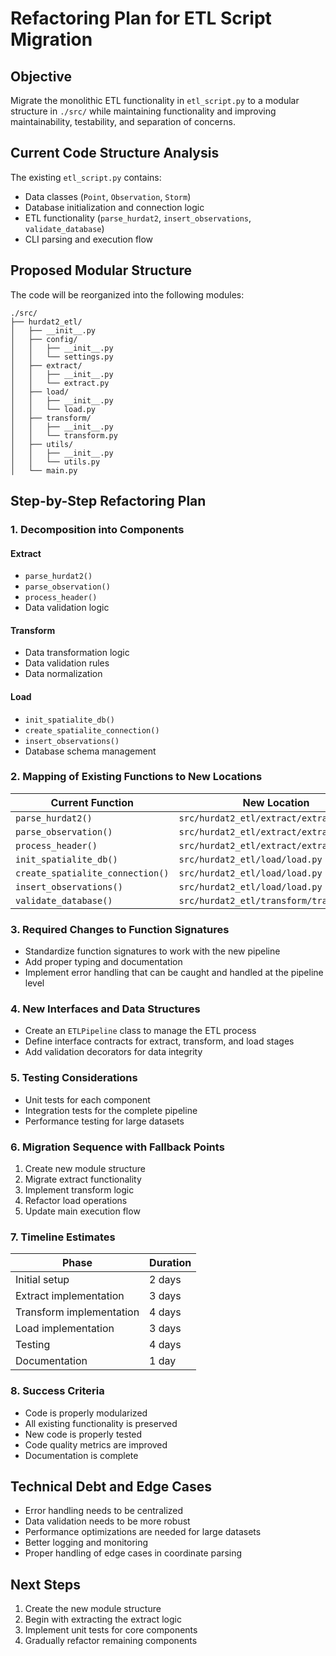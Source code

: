 # Refactoring Plan for ETL Script Migration

## Objective
Migrate the monolithic ETL functionality in `etl_script.py` to a modular structure in `./src/` while maintaining functionality and improving maintainability, testability, and separation of concerns.

## Current Code Structure Analysis
The existing `etl_script.py` contains:
- Data classes (`Point`, `Observation`, `Storm`)
- Database initialization and connection logic
- ETL functionality (`parse_hurdat2`, `insert_observations`, `validate_database`)
- CLI parsing and execution flow

## Proposed Modular Structure
The code will be reorganized into the following modules:

```
./src/
├── hurdat2_etl/
│   ├── __init__.py
│   ├── config/
│   │   ├── __init__.py
│   │   └── settings.py
│   ├── extract/
│   │   ├── __init__.py
│   │   └── extract.py
│   ├── load/
│   │   ├── __init__.py
│   │   └── load.py
│   ├── transform/
│   │   ├── __init__.py
│   │   └── transform.py
│   ├── utils/
│   │   ├── __init__.py
│   │   └── utils.py
│   └── main.py
```

## Step-by-Step Refactoring Plan

### 1. Decomposition into Components
#### Extract
- `parse_hurdat2()`
- `parse_observation()`
- `process_header()`
- Data validation logic

#### Transform
- Data transformation logic
- Data validation rules
- Data normalization

#### Load
- `init_spatialite_db()`
- `create_spatialite_connection()`
- `insert_observations()`
- Database schema management

### 2. Mapping of Existing Functions to New Locations
| Current Function                  | New Location                     |
|-----------------------------------|----------------------------------|
| `parse_hurdat2()`                | `src/hurdat2_etl/extract/extract.py` |
| `parse_observation()`             | `src/hurdat2_etl/extract/extract.py` |
| `process_header()`               | `src/hurdat2_etl/extract/extract.py` |
| `init_spatialite_db()`           | `src/hurdat2_etl/load/load.py`     |
| `create_spatialite_connection()`| `src/hurdat2_etl/load/load.py`     |
| `insert_observations()`         | `src/hurdat2_etl/load/load.py`     |
| `validate_database()`           | `src/hurdat2_etl/transform/transform.py` |

### 3. Required Changes to Function Signatures
- Standardize function signatures to work with the new pipeline
- Add proper typing and documentation
- Implement error handling that can be caught and handled at the pipeline level

### 4. New Interfaces and Data Structures
- Create an `ETLPipeline` class to manage the ETL process
- Define interface contracts for extract, transform, and load stages
- Add validation decorators for data integrity

### 5. Testing Considerations
- Unit tests for each component
- Integration tests for the complete pipeline
- Performance testing for large datasets

### 6. Migration Sequence with Fallback Points
1. Create new module structure
2. Migrate extract functionality
3. Implement transform logic
4. Refactor load operations
5. Update main execution flow

### 7. Timeline Estimates
| Phase               | Duration |
|----------------------|----------|
| Initial setup       | 2 days   |
| Extract implementation | 3 days   |
| Transform implementation | 4 days   |
| Load implementation  | 3 days   |
| Testing              | 4 days   |
| Documentation        | 1 day    |

### 8. Success Criteria
- Code is properly modularized
- All existing functionality is preserved
- New code is properly tested
- Code quality metrics are improved
- Documentation is complete


## Technical Debt and Edge Cases
- Error handling needs to be centralized
- Data validation needs to be more robust
- Performance optimizations are needed for large datasets
- Better logging and monitoring
- Proper handling of edge cases in coordinate parsing

## Next Steps
1. Create the new module structure
2. Begin with extracting the extract logic
3. Implement unit tests for core components
4. Gradually refactor remaining components
